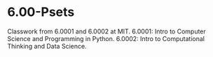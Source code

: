# 6.00-Psets
Classwork from 6.0001 and 6.0002 at MIT.
6.0001: Intro to Computer Science and Programming in Python.
6.0002: Intro to Computational Thinking and Data Science.
